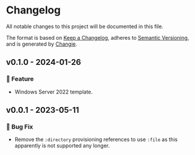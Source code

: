 # Changelog

All notable changes to this project will be documented in this file.

The format is based on [Keep a Changelog](https://keepachangelog.com/en/1.0.0/),
adheres to [Semantic Versioning](https://semver.org/spec/v2.0.0.html),
and is generated by [Changie](https://github.com/miniscruff/changie).

## v0.1.0 - 2024-01-26

### 🎉 Feature

- Windows Server 2022 template.

## v0.0.1 - 2023-05-11

### 🐛 Bug Fix

- Remove the `:directory` provisioning references to use `:file` as this apparently is not supported any longer.
